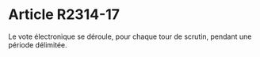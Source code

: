 # Article R2314-17

  
Le vote électronique se déroule, pour chaque tour de scrutin, pendant une période délimitée.